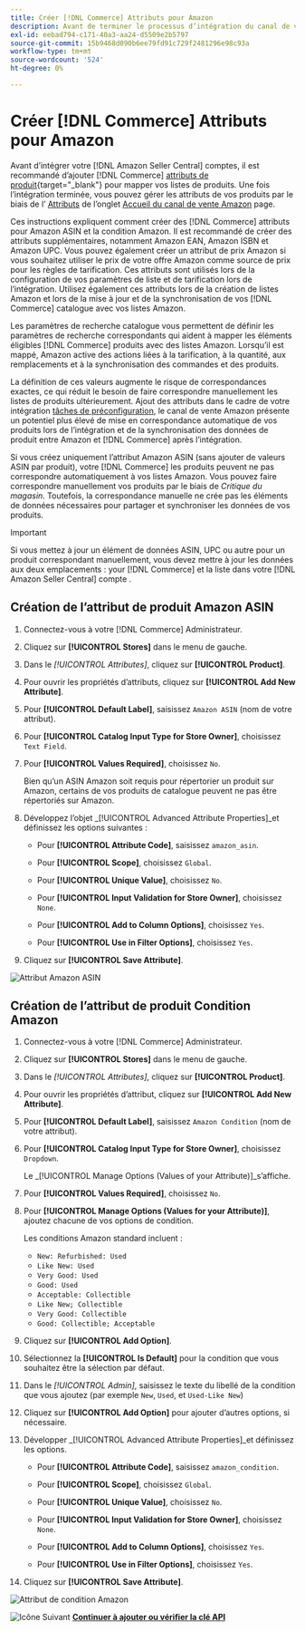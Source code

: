 ```yaml
---
title: Créer [!DNL Commerce] Attributs pour Amazon
description: Avant de terminer le processus d’intégration du canal de vente Amazon, assurez-vous que vous disposez des [!UICONTROL Commerce] attributs de produit.
exl-id: eebad794-c171-40a3-aa24-d5509e2b5797
source-git-commit: 15b9468d090b6ee79fd91c729f2481296e98c93a
workflow-type: tm+mt
source-wordcount: '524'
ht-degree: 0%

---
```


# Créer [!DNL Commerce] Attributs pour Amazon

Avant d’intégrer votre [!DNL Amazon Seller Central] comptes, il est recommandé d’ajouter [!DNL Commerce] [attributs de produit](https://docs.magento.com/user-guide/stores/attributes-product.html){target=&quot;_blank&quot;} pour mapper vos listes de produits. Une fois l’intégration terminée, vous pouvez gérer les attributs de vos produits par le biais de l’ [Attributs](./managing-attributes.md) de l’onglet [Accueil du canal de vente Amazon](./amazon-sales-channel-home.md) page.

Ces instructions expliquent comment créer des [!DNL Commerce] attributs pour Amazon ASIN et la condition Amazon. Il est recommandé de créer des attributs supplémentaires, notamment Amazon EAN, Amazon ISBN et Amazon UPC. Vous pouvez également créer un attribut de prix Amazon si vous souhaitez utiliser le prix de votre offre Amazon comme source de prix pour les règles de tarification. Ces attributs sont utilisés lors de la configuration de vos paramètres de liste et de tarification lors de l’intégration. Utilisez également ces attributs lors de la création de listes Amazon et lors de la mise à jour et de la synchronisation de vos [!DNL Commerce] catalogue avec vos listes Amazon.

Les paramètres de recherche catalogue vous permettent de définir les paramètres de recherche correspondants qui aident à mapper les éléments éligibles [!DNL Commerce] produits avec des listes Amazon. Lorsqu’il est mappé, Amazon active des actions liées à la tarification, à la quantité, aux remplacements et à la synchronisation des commandes et des produits.

La définition de ces valeurs augmente le risque de correspondances exactes, ce qui réduit le besoin de faire correspondre manuellement les listes de produits ultérieurement. Ajout des attributs dans le cadre de votre intégration [tâches de préconfiguration](./amazon-pre-setup-tasks.md), le canal de vente Amazon présente un potentiel plus élevé de mise en correspondance automatique de vos produits lors de l’intégration et de la synchronisation des données de produit entre Amazon et [!DNL Commerce] après l’intégration.

Si vous créez uniquement l’attribut Amazon ASIN (sans ajouter de valeurs ASIN par produit), votre [!DNL Commerce] les produits peuvent ne pas correspondre automatiquement à vos listes Amazon. Vous pouvez faire correspondre manuellement vos produits par le biais de _Critique du magasin_. Toutefois, la correspondance manuelle ne crée pas les éléments de données nécessaires pour partager et synchroniser les données de vos produits.

>[!IMPORTANT]
>
>Si vous mettez à jour un élément de données ASIN, UPC ou autre pour un produit correspondant manuellement, vous devez mettre à jour les données aux deux emplacements : your [!DNL Commerce] et la liste dans votre [!DNL Amazon Seller Central] compte .

## Création de l’attribut de produit Amazon ASIN

1. Connectez-vous à votre [!DNL Commerce] Administrateur.

1. Cliquez sur **[!UICONTROL Stores]** dans le menu de gauche.

1. Dans le _[!UICONTROL Attributes]_, cliquez sur **[!UICONTROL Product]**.

1. Pour ouvrir les propriétés d’attributs, cliquez sur **[!UICONTROL Add New Attribute]**.

1. Pour **[!UICONTROL Default Label]**, saisissez `Amazon ASIN` (nom de votre attribut).

1. Pour **[!UICONTROL Catalog Input Type for Store Owner]**, choisissez `Text Field`.

1. Pour **[!UICONTROL Values Required]**, choisissez `No`.

   Bien qu’un ASIN Amazon soit requis pour répertorier un produit sur Amazon, certains de vos produits de catalogue peuvent ne pas être répertoriés sur Amazon.

1. Développez l’objet _[!UICONTROL Advanced Attribute Properties]_et définissez les options suivantes :

   - Pour **[!UICONTROL Attribute Code]**, saisissez `amazon_asin`.

   - Pour **[!UICONTROL Scope]**, choisissez `Global`.

   - Pour **[!UICONTROL Unique Value]**, choisissez `No`.

   - Pour **[!UICONTROL Input Validation for Store Owner]**, choisissez `None`.

   - Pour **[!UICONTROL Add to Column Options]**, choisissez `Yes`.

   - Pour **[!UICONTROL Use in Filter Options]**, choisissez `Yes`.

1. Cliquez sur **[!UICONTROL Save Attribute]**.

![Attribut Amazon ASIN](assets/creating-asin-attribute.png)

## Création de l’attribut de produit Condition Amazon

1. Connectez-vous à votre [!DNL Commerce] Administrateur.

1. Cliquez sur **[!UICONTROL Stores]** dans le menu de gauche.

1. Dans le _[!UICONTROL Attributes]_, cliquez sur **[!UICONTROL Product]**.

1. Pour ouvrir les propriétés d’attribut, cliquez sur **[!UICONTROL Add New Attribute]**.

1. Pour **[!UICONTROL Default Label]**, saisissez `Amazon Condition` (nom de votre attribut).

1. Pour **[!UICONTROL Catalog Input Type for Store Owner]**, choisissez `Dropdown`.

   Le _[!UICONTROL Manage Options (Values of your Attribute)]_s’affiche.

1. Pour **[!UICONTROL Values Required]**, choisissez `No`.

1. Pour **[!UICONTROL Manage Options (Values for your Attribute)]**, ajoutez chacune de vos options de condition.

   Les conditions Amazon standard incluent :

   - `New: Refurbished: Used`
   - `Like New: Used`
   - `Very Good: Used`
   - `Good: Used`
   - `Acceptable: Collectible`
   - `Like New; Collectible`
   - `Very Good: Collectible`
   - `Good: Collectible; Acceptable`

1. Cliquez sur **[!UICONTROL Add Option]**.

1. Sélectionnez la **[!UICONTROL Is Default]** pour la condition que vous souhaitez être la sélection par défaut.

1. Dans le _[!UICONTROL Admin]_, saisissez le texte du libellé de la condition que vous ajoutez (par exemple `New`, `Used`, et `Used-Like New`)

1. Cliquez sur **[!UICONTROL Add Option]** pour ajouter d’autres options, si nécessaire.

1. Développer _[!UICONTROL Advanced Attribute Properties]_et définissez les options.

   - Pour **[!UICONTROL Attribute Code]**, saisissez `amazon_condition`.

   - Pour **[!UICONTROL Scope]**, choisissez `Global`.

   - Pour **[!UICONTROL Unique Value]**, choisissez `No`.

   - Pour **[!UICONTROL Input Validation for Store Owner]**, choisissez `None`.

   - Pour **[!UICONTROL Add to Column Options]**, choisissez `Yes`.

   - Pour **[!UICONTROL Use in Filter Options]**, choisissez `Yes`.

1. Cliquez sur **[!UICONTROL Save Attribute]**.

![Attribut de condition Amazon](assets/creating-amazon-condition-attribute.png)

![Icône Suivant](assets/btn-next.png) [**Continuer à ajouter ou vérifier la clé API**](./amazon-verify-api-key.md)
